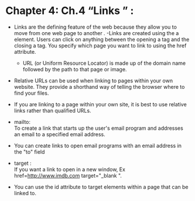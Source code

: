 # Chapter 4: Ch.4 “Links ” :
- Links are the defining feature of the web because they allow you to move from one web page to another .
-Links are created using the a element. Users can click on anything between the opening a tag and the closing 
  a tag. You specify which page you want to link to using the href attribute.
  -  URL (or Uniform Resource Locator) is made up of the domain name followed by the path to that page or image.
- Relative URLs can be used when linking to pages within your own website. They provide a shorthand way of telling the browser where to find your files.
- If you are linking to a page within your own site, it is best to use relative links rather than qualified URLs.

- mailto:<br> To create a link that starts up the user's email program and addresses an email to a specified email address.
- You can create links to open email programs with an  email address in the "to" field
- target : <br> If you want a link to open in a new window, Ex  href=http://www.imdb.com target="_blank ".
- You can use the id attribute to target elements within a page that can be linked to.



